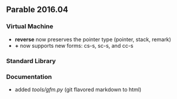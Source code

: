 ## Parable 2016.04

### Virtual Machine

* **reverse** now preserves the pointer type (pointer, stack, remark)
* **+** now supports new forms: cs-s, sc-s, and cc-s

### Standard Library


### Documentation

* added *tools/gfm.py* (git flavored markdown to html)
